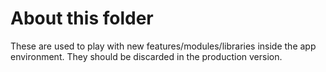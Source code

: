 # About this folder

These are used to play with new features/modules/libraries inside the app environment.
They should be discarded in the production version.